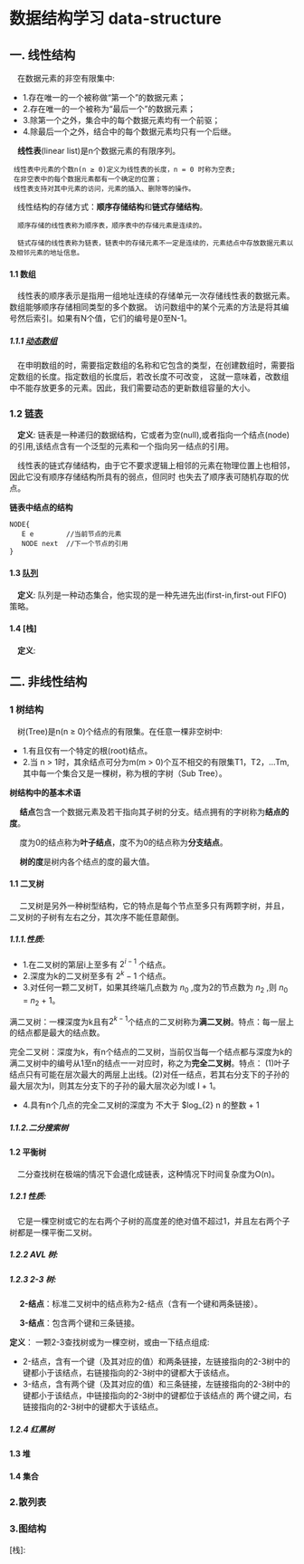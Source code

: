 # 数据结构学习 data-structure
## 一. 线性结构
&ensp;&ensp;在数据元素的非空有限集中:
*  1.存在唯一的一个被称做“第一个”的数据元素；
*  2.存在唯一的一个被称为“最后一个”的数据元素；
*  3.除第一个之外，集合中的每个数据元素均有一个前驱；
*  4.除最后一个之外，结合中的每个数据元素均只有一个后继。

&ensp;&ensp;**线性表**(linear list)是n个数据元素的有限序列。
      
     线性表中元素的个数n(n ≥ 0)定义为线性表的长度，n = 0 时称为空表;
     在非空表中的每个数据元素都有一个确定的位置；
     线性表支持对其中元素的访问，元素的插入、删除等的操作。
     
&ensp;&ensp;线性结构的存储方式：**顺序存储结构**和**链式存储结构**。
      
      顺序存储的线性表称为顺序表，顺序表中的存储元素是连续的。
      
      链式存储的线性表称为链表，链表中的存储元素不一定是连续的，元素结点中存放数据元素以及相邻元素的地址信息。 
      
#### 1.1 数组
 &ensp;&ensp;线性表的顺序表示是指用一组地址连续的存储单元一次存储线性表的数据元素。数组能够顺序存储相同类型的多个数据。
 访问数组中的某个元素的方法是将其编号然后索引。如果有N个值，它们的编号是0至N-1。
##### 1.1.1 [动态数组]
 &ensp;&ensp;在申明数组的时，需要指定数组的名称和它包含的类型，在创建数组时，需要指定数组的长度。指定数组的长度后，若改长度不可改变，
 这就一意味着，改数组中不能存放更多的元素。因此，我们需要动态的更新数组容量的大小。
 
### 1.2 [链表]
 &ensp;&ensp;**定义**: 链表是一种递归的数据结构，它或者为空(null),或者指向一个结点(node)的引用,该结点含有一个泛型的元素和一个指向另一结点的引用。

 &ensp;&ensp;线性表的链式存储结构，由于它不要求逻辑上相邻的元素在物理位置上也相邻，因此它没有顺序存储结构所具有的弱点，但同时
 也失去了顺序表可随机存取的优点。
 
 **链表中结点的结构**
 ```
NODE{
    E e        //当前节点的元素
    NODE next  //下一个节点的引用
}
```
#### 1.3 [队列]
 &ensp;&ensp;**定义**: 队列是一种动态集合，他实现的是一种先进先出(first-in,first-out FIFO)策略。
#### 1.4 [栈]
&ensp;&ensp;**定义**: 
## 二. 非线性结构
### 1 树结构
&ensp;&ensp;树(Tree)是n(n ≥ 0)个结点的有限集。在任意一棵非空树中:
* 1.有且仅有一个特定的根(root)结点。
* 2.当 n > 1时，其余结点可分为m(m > 0)个互不相交的有限集T1，T2，...Tm,其中每一个集合又是一棵树，称为根的字树（Sub Tree）。

**树结构中的基本术语**

&ensp;&ensp; **结点**包含一个数据元素及若干指向其子树的分支。结点拥有的字树称为**结点的度**。

&ensp;&ensp; 度为0的结点称为**叶子结点**，度不为0的结点称为**分支结点**。

&ensp;&ensp; **树的度**是树内各个结点的度的最大值。


#### 1.1 二叉树
 &ensp;&ensp; 二叉树是另外一种树型结构，它的特点是每个节点至多只有两颗字树，并且，二叉树的子树有左右之分，其次序不能任意颠倒。
##### 1.1.1.性质:
 * 1.在二叉树的第层i上至多有 $2^{i - 1}$ 个结点。
 * 2.深度为k的二叉树至多有 $2^{k} - 1$ 个结点。
 * 3.对任何一颗二叉树T，如果其终端几点数为 $n_{0}$ ,度为2的节点数为 $n_{2}$ ,则 $n_{0}$ = $n_{2}$ + 1。
 
  满二叉树：一棵深度为k且有$2^{k - 1}$个结点的二叉树称为**满二叉树**。特点：每一层上的结点都是最大的结点数。
  
  完全二叉树：深度为k，有n个结点的二叉树，当前仅当每一个结点都与深度为k的满二叉树中的编号从1至n的结点一一对应时，称之为**完全二叉树**。特点：
  (1)叶子结点只有可能在层次最大的两层上出线。(2)对任一结点，若其右分支下的子孙的最大层次为l，则其左分支下的子孙的最大层次必为l或
  l + 1。
  
  * 4.具有n个几点的完全二叉树的深度为 不大于 $log_{2} n 的整数 + 1
##### 1.1.2.二分搜索树

#### 1.2 平衡树
&ensp;&ensp;二分查找树在极端的情况下会退化成链表，这种情况下时间复杂度为O(n)。
##### 1.2.1 性质:
&ensp;&ensp;它是一棵空树或它的左右两个子树的高度差的绝对值不超过1，并且左右两个子树都是一棵平衡二叉树。

##### 1.2.2  AVL 树:

##### 1.2.3  2-3 树:
&ensp;&ensp; **2-结点**：标准二叉树中的结点称为2-结点（含有一个键和两条链接）。

&ensp;&ensp; **3-结点**：包含两个键和三条链接。

**定义**：
一颗2-3查找树或为一棵空树，或由一下结点组成:
* 2-结点，含有一个键（及其对应的值）和两条链接，左链接指向的2-3树中的键都小于该结点，右链接指向的2-3树中的键都大于该结点。
* 3-结点，含有两个键（及其对应的值）和三条链接，左链接指向的2-3树中的键都小于该结点，中链接指向的2-3树中的键都位于该结点的
两个键之间，右链接指向的2-3树中的键都大于该结点。

##### 1.2.4 红黑树

#### 1.3 堆
 
#### 1.4 集合

### 2.散列表

### 3.图结构





[动态数组]:https://github.com/FunCheney/data-structure/blob/master/src/main/java/com/fchen/datastructure/array/README.md
[链表]:https://github.com/FunCheney/data-structure/blob/master/src/main/java/com/fchen/datastructure/linkedlist/README.md
[队列]:https://github.com/FunCheney/data-structure/blob/master/src/main/java/com/fchen/datastructure/queue/README.md
[栈]: